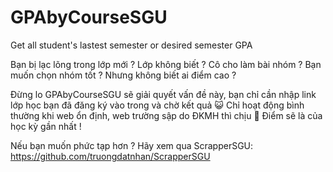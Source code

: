 # GPAbyCourseSGU
Get all student's lastest semester or desired semester GPA 

Bạn bị lạc lõng trong lớp mới ? Lớp không biết ? Cô cho làm bài nhóm ? Bạn muốn chọn nhóm tốt ? Nhưng không biết ai điểm cao ?

Đừng lo GPAbyCourseSGU sẽ giải quyết vấn đề này, bạn chỉ cần nhập link lớp học bạn đã đăng ký vào trong và chờ kết quả 😺
Chỉ hoạt động bình thường khi web ổn định, web trường sập do ĐKMH thì chịu 👾
Điểm sẽ là của học kỳ gần nhất !

Nếu bạn muốn phức tạp hơn ?
Hãy xem qua ScrapperSGU: https://github.com/truongdatnhan/ScrapperSGU
